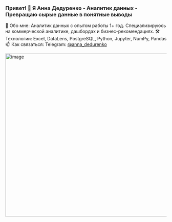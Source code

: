 ### Привет! 👋 Я Анна Дедуренко - Аналитик данных - Превращаю сырые данные в понятные выводы

🧠 Обо мне: Аналитик данных с опытом работы 1+ год. Специализируюсь на коммерческой аналитике, дашбордах и бизнес-рекомендациях. 
🛠️ Технологии: Excel, DataLens, PostgreSQL, Python, Jupyter, NumPy, Pandas
📫 Как связаться: Telegram: [@anna_dedurenko](https://t.me/anna_dedurenko)

<img width="512" height="512" alt="image" src="https://github.com/user-attachments/assets/1c57cfda-773c-4be7-9cee-9c1b355e1909" />


